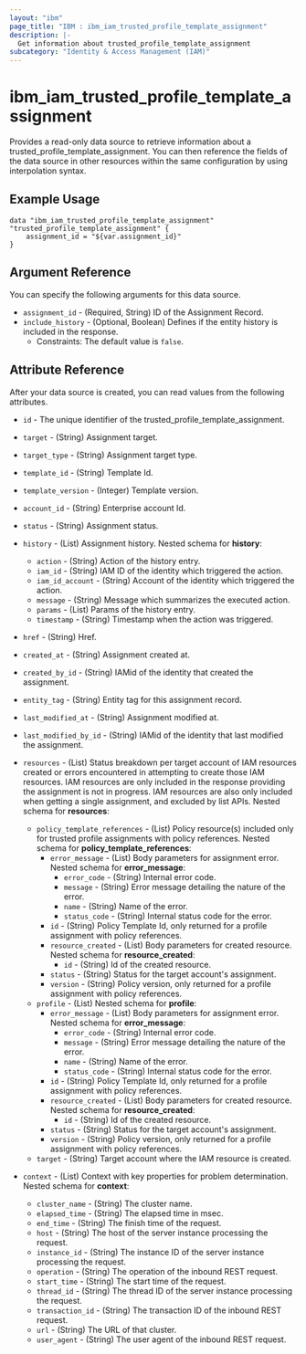 ```yaml
---
layout: "ibm"
page_title: "IBM : ibm_iam_trusted_profile_template_assignment"
description: |-
  Get information about trusted_profile_template_assignment
subcategory: "Identity & Access Management (IAM)"
---
```


# ibm_iam_trusted_profile_template_assignment

Provides a read-only data source to retrieve information about a trusted_profile_template_assignment. You can then reference the fields of the data source in other resources within the same configuration by using interpolation syntax.

## Example Usage

```hcl
data "ibm_iam_trusted_profile_template_assignment" "trusted_profile_template_assignment" {
	assignment_id = "${var.assignment_id}"
}
```

## Argument Reference

You can specify the following arguments for this data source.

* `assignment_id` - (Required, String) ID of the Assignment Record.
* `include_history` - (Optional, Boolean) Defines if the entity history is included in the response.
  * Constraints: The default value is `false`.

## Attribute Reference

After your data source is created, you can read values from the following attributes.

* `id` - The unique identifier of the trusted_profile_template_assignment.
* `target` - (String) Assignment target.
* `target_type` - (String) Assignment target type.
* `template_id` - (String) Template Id.
* `template_version` - (Integer) Template version.
* `account_id` - (String) Enterprise account Id.
* `status` - (String) Assignment status.
* `history` - (List) Assignment history.
Nested schema for **history**:
	* `action` - (String) Action of the history entry.
	* `iam_id` - (String) IAM ID of the identity which triggered the action.
	* `iam_id_account` - (String) Account of the identity which triggered the action.
	* `message` - (String) Message which summarizes the executed action.
	* `params` - (List) Params of the history entry.
	* `timestamp` - (String) Timestamp when the action was triggered.
* `href` - (String) Href.
* `created_at` - (String) Assignment created at.
* `created_by_id` - (String) IAMid of the identity that created the assignment.
* `entity_tag` - (String) Entity tag for this assignment record.
* `last_modified_at` - (String) Assignment modified at.
* `last_modified_by_id` - (String) IAMid of the identity that last modified the assignment.

* `resources` - (List) Status breakdown per target account of IAM resources created or errors encountered in attempting to create those IAM resources. IAM resources are only included in the response providing the assignment is not in progress. IAM resources are also only included when getting a single assignment, and excluded by list APIs.
Nested schema for **resources**:
	* `policy_template_references` - (List) Policy resource(s) included only for trusted profile assignments with policy references.
	Nested schema for **policy_template_references**:
		* `error_message` - (List) Body parameters for assignment error.
		Nested schema for **error_message**:
			* `error_code` - (String) Internal error code.
			* `message` - (String) Error message detailing the nature of the error.
			* `name` - (String) Name of the error.
			* `status_code` - (String) Internal status code for the error.
		* `id` - (String) Policy Template Id, only returned for a profile assignment with policy references.
		* `resource_created` - (List) Body parameters for created resource.
		Nested schema for **resource_created**:
			* `id` - (String) Id of the created resource.
		* `status` - (String) Status for the target account's assignment.
		* `version` - (String) Policy version, only returned for a profile assignment with policy references.
	* `profile` - (List)
	Nested schema for **profile**:
		* `error_message` - (List) Body parameters for assignment error.
		Nested schema for **error_message**:
			* `error_code` - (String) Internal error code.
			* `message` - (String) Error message detailing the nature of the error.
			* `name` - (String) Name of the error.
			* `status_code` - (String) Internal status code for the error.
		* `id` - (String) Policy Template Id, only returned for a profile assignment with policy references.
		* `resource_created` - (List) Body parameters for created resource.
		Nested schema for **resource_created**:
			* `id` - (String) Id of the created resource.
		* `status` - (String) Status for the target account's assignment.
		* `version` - (String) Policy version, only returned for a profile assignment with policy references.
	* `target` - (String) Target account where the IAM resource is created.
* `context` - (List) Context with key properties for problem determination.
  Nested schema for **context**:
	* `cluster_name` - (String) The cluster name.
	* `elapsed_time` - (String) The elapsed time in msec.
	* `end_time` - (String) The finish time of the request.
	* `host` - (String) The host of the server instance processing the request.
	* `instance_id` - (String) The instance ID of the server instance processing the request.
	* `operation` - (String) The operation of the inbound REST request.
	* `start_time` - (String) The start time of the request.
	* `thread_id` - (String) The thread ID of the server instance processing the request.
	* `transaction_id` - (String) The transaction ID of the inbound REST request.
	* `url` - (String) The URL of that cluster.
	* `user_agent` - (String) The user agent of the inbound REST request.